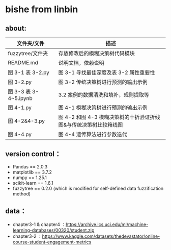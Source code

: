 # bishe from linbin
## about:
| 文件夹/文件 | 描述 |
| ---- | ---- |
| fuzzytree/文件夹 | 存放修改后的模糊决策树代码模块 |
| README.md | 说明文档，依赖说明 |
| 图 3-1 表 3-2.py | 图 3-1 寻找最佳深度及表 3-2 属性重要性 |
| 图 3-2.py | 图 3-2 传统决策树进行预测的输出示例 |
| 图 3-3 表 3-4~5.ipynb | 3.2 案例的数据清洗和填补，规则提取等 |
| 图 4-1.py | 图 4-1 模糊决策树进行预测的输出示例 |
| 图 4-2&4-3.py | 图 4-2 和图 4-3 模糊决策树的十折验证折线图&与传统决策树比较箱线图 |
| 图 4-4.py | 图 4-4 遗传算法进行参数迭代 |

## version control：
- Pandas == 2.0.3
- matplotlib == 3.7.2
- numpy == 1.25.1
- scikit-learn == 1.6.1
- fuzzytree == 0.2.0 (which is modified for self-defined data fuzzification method)

## data：
- chapter3-1 & chapter4 ：https://archive.ics.uci.edu/ml/machine-learning-databases/00320/student.zip
- chapter3-2            ：https://www.kaggle.com/datasets/thedevastator/online-course-student-engagement-metrics
